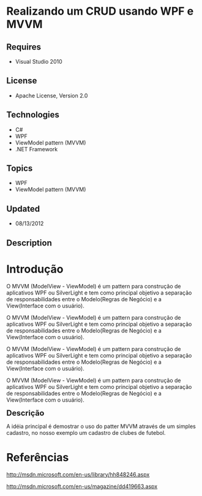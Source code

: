 # Realizando um CRUD usando WPF e MVVM
## Requires
- Visual Studio 2010
## License
- Apache License, Version 2.0
## Technologies
- C#
- WPF
- ViewModel pattern (MVVM)
- .NET Framework
## Topics
- WPF
- ViewModel pattern (MVVM)
## Updated
- 08/13/2012
## Description

<h1>Introdu&ccedil;&atilde;o</h1>
<p>O MVVM (ModelView - ViewModel) &eacute; um pattern para constru&ccedil;&atilde;o de aplicativos WPF ou SilverLight e tem como principal objetivo a separa&ccedil;&atilde;o de responsabilidades entre o Modelo(Regras de Neg&oacute;cio) e a&nbsp; View(Interface
 com o usu&aacute;rio).</p>
<p>O MVVM (ModelView - ViewModel) &eacute; um pattern para constru&ccedil;&atilde;o de aplicativos WPF ou SilverLight e tem como principal objetivo a separa&ccedil;&atilde;o de responsabilidades entre o Modelo(Regras de Neg&oacute;cio) e a&nbsp; View(Interface
 com o usu&aacute;rio).</p>
<p>O MVVM (ModelView - ViewModel) &eacute; um pattern para constru&ccedil;&atilde;o de aplicativos WPF ou SilverLight e tem como principal objetivo a separa&ccedil;&atilde;o de responsabilidades entre o Modelo(Regras de Neg&oacute;cio) e a&nbsp; View(Interface
 com o usu&aacute;rio).</p>
<p>O MVVM (ModelView - ViewModel) &eacute; um pattern para constru&ccedil;&atilde;o de aplicativos WPF ou SilverLight e tem como principal objetivo a separa&ccedil;&atilde;o de responsabilidades entre o Modelo(Regras de Neg&oacute;cio) e a&nbsp; View(Interface
 com o usu&aacute;rio).</p>
<p><span style="font-size:20px; font-weight:bold">Descri&ccedil;&atilde;o</span></p>
<p>A id&eacute;ia principal &eacute; demostrar o uso do patter MVVM atrav&eacute;s de um simples cadastro, no nosso exemplo um cadastro de clubes de futebol.</p>
<h1>Refer&ecirc;ncias</h1>
<p><span style="text-decoration:underline">http://msdn.microsoft.com/en-us/library/hh848246.aspx</span></p>
<p><span style="text-decoration:underline">http://msdn.microsoft.com/en-us/magazine/dd419663.aspx</span></p>
